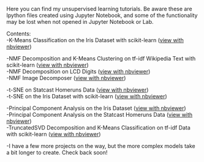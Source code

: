 

Here you can find my unsupervised learning tutorials. Be aware these are Ipython files created using Jupyter Notebook, 
and some of the functionality may be lost when not opened in Jupyter Notebook or Lab.

Contents:<br />
   -K-Means Classification on the Iris Dataset with scikit-learn ([view with nbviewer](https://nbviewer.jupyter.org/github/chrisman1015/Unsupervised-Learning/blob/master/K-Means%20Classification%20on%20the%20Iris%20Dataset%20with%20scikit-learn/K-Means%20Classification%20on%20the%20Iris%20Dataset%20with%20scikit-learn.ipynb)) <br />
    
   -NMF Decomposition and K-Means Clustering on tf-idf Wikipedia Text with scikit-learn ([view with nbviewer](https://nbviewer.jupyter.org/github/chrisman1015/Unsupervised-Learning/blob/master/NMF%20Decomposition%20and%20K-Means%20Clustering%20on%20tf-idf%20Wikipedia%20Text%20with%20scikit-learn/NMF%20Decomposition%20and%20K-Means%20Clustering%20on%20tf-idf%20Wikipedia%20Text%20with%20scikit-learn.ipynb)) <br />
   -NMF Decomposition on LCD Digits ([view with nbviewer](https://nbviewer.jupyter.org/github/chrisman1015/Unsupervised-Learning/blob/master/NMF%20Decomposition%20on%20LCD%20Digits/NMF%20Decomposition%20on%20LCD%20Digits.ipynb)) <br />
   -NMF Image Decomposer ([view with nbviewer](https://nbviewer.jupyter.org/github/chrisman1015/Unsupervised-Learning/blob/master/NMF%20Image%20Decomposer/NMF%20Image%20Decomposer.ipynb)) <br />
  
  -t-SNE on Statcast Homeruns Data ([view with nbviewer](https://nbviewer.jupyter.org/github/chrisman1015/Unsupervised-Learning/blob/master/t-SNE%20on%20Statcast%20Homeruns%20Data/t-SNE%20on%20Statcast%20Homeruns%20Data.ipynb)) <br />
  -t-SNE on the Iris Dataset with scikit-learn ([view with nbviewer](https://nbviewer.jupyter.org/github/chrisman1015/Unsupervised-Learning/blob/master/t-SNE%20on%20the%20Iris%20Dataset%20with%20scikit-learn/t-SNE%20classification%20on%20the%20Iris%20Dataset%20with%20scikit-learn.ipynb)) <br />
  

   -Principal Component Analysis on the Iris Dataset ([view with nbviewer](https://nbviewer.jupyter.org/github/chrisman1015/Unsupervised-Learning/blob/master/PCA%20on%20the%20Iris%20Dataset%20with%20scikit-learn/Principal%20Component%20Analysis.ipynb)) <br />
   -Principal Component Analysis on the Statcast Homeruns Data ([view with nbviewer](https://nbviewer.jupyter.org/github/chrisman1015/Unsupervised-Learning/blob/master/PCA%20on%20Statcast%20Homeruns%20Data/PCA%20on%20Statcast%20Homeruns%20Data.ipynb)) <br />
   -TruncatedSVD Decomposition and K-Means Classification on tf-idf Data with scikit-learn ([view with nbviewer](https://nbviewer.jupyter.org/github/chrisman1015/Unsupervised-Learning/blob/master/TruncatedSVD%20Decomposition%20and%20K-Means%20Classification%20on%20tf-idf%20Data%20with%20scikit-learn/K-Means%20Classification%20on%20tf-idf%20Data%20with%20TruncatedSVD%20and%20scikit-learn.ipynb)) <br />
   
  -I have a few more projects on the way, but the more complex models take a bit longer to create. Check back soon!
